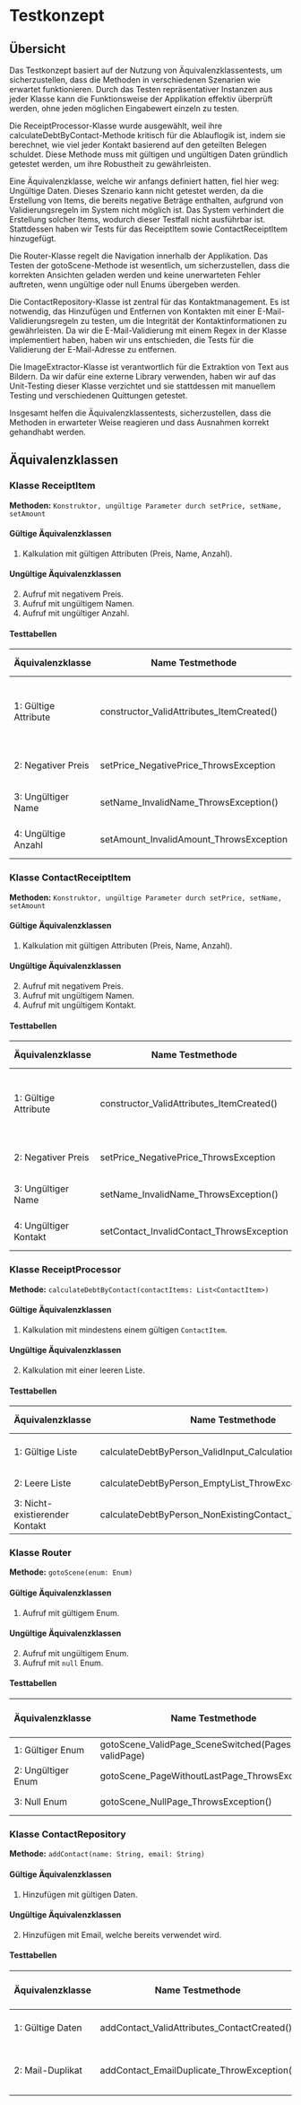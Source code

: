 # Testkonzept

## Übersicht
Das Testkonzept basiert auf der Nutzung von Äquivalenzklassentests, um sicherzustellen, dass die Methoden in verschiedenen Szenarien wie erwartet funktionieren.
Durch das Testen repräsentativer Instanzen aus jeder Klasse kann die Funktionsweise der Applikation effektiv überprüft werden, ohne jeden möglichen Eingabewert einzeln zu testen.

Die ReceiptProcessor-Klasse wurde ausgewählt, weil ihre calculateDebtByContact-Methode kritisch für die Ablauflogik ist, indem sie berechnet, wie viel jeder Kontakt basierend auf den geteilten Belegen schuldet.
Diese Methode muss mit gültigen und ungültigen Daten gründlich getestet werden, um ihre Robustheit zu gewährleisten. 

Eine Äquivalenzklasse, welche wir anfangs definiert hatten, fiel hier weg: Ungültige Daten.
Dieses Szenario kann nicht getestet werden, da die Erstellung von Items, die bereits negative Beträge enthalten, aufgrund von Validierungsregeln im System nicht möglich ist. 
Das System verhindert die Erstellung solcher Items, wodurch dieser Testfall nicht ausführbar ist. Stattdessen haben wir Tests für das ReceiptItem sowie ContactReceiptItem hinzugefügt.

Die Router-Klasse regelt die Navigation innerhalb der Applikation.
Das Testen der gotoScene-Methode ist wesentlich, um sicherzustellen, dass die korrekten Ansichten geladen werden und keine unerwarteten Fehler auftreten, wenn ungültige oder null Enums übergeben werden.

Die ContactRepository-Klasse ist zentral für das Kontaktmanagement.
Es ist notwendig, das Hinzufügen und Entfernen von Kontakten mit einer E-Mail-Validierungsregeln zu testen, um die Integrität der Kontaktinformationen zu gewährleisten. 
Da wir die E-Mail-Validierung mit einem Regex in der Klasse implementiert haben, haben wir uns entschieden, die Tests für die Validierung der E-Mail-Adresse zu entfernen.

Die ImageExtractor-Klasse ist verantwortlich für die Extraktion von Text aus Bildern. Da wir dafür eine externe Library verwenden, haben wir auf das Unit-Testing dieser Klasse verzichtet und sie stattdessen mit manuellem Testing und verschiedenen Quittungen getestet.

Insgesamt helfen die Äquivalenzklassentests, sicherzustellen, dass die Methoden in erwarteter Weise reagieren und dass Ausnahmen korrekt gehandhabt werden.


## Äquivalenzklassen

### Klasse ReceiptItem

**Methoden:** `Konstruktor, ungültige Parameter durch setPrice, setName, setAmount`

#### Gültige Äquivalenzklassen
1. Kalkulation mit gültigen Attributen (Preis, Name, Anzahl).

#### Ungültige Äquivalenzklassen
2.  Aufruf mit negativem Preis.
3. Aufruf mit ungültigem Namen.
4. Aufruf mit ungültiger Anzahl.


#### Testtabellen
| Äquivalenzklasse               | Name Testmethode    | Methoden Parameter | Zustand vor Ausführung         | Erwartetes Ergebnis |
|--------------------------------|-----|--------------|--------------------------------|---------------------|
| 1: Gültige Attribute           |   constructor_ValidAttributes_ItemCreated()   | Positiver Preis, gültiger Name, positive Anzahl | Keine Voraussetzung            | Objekt wird korrekt erstellt |
| 2: Negativer Preis             |  setPrice_NegativePrice_ThrowsException| Negativer Preis | Gültige restliche Anfangswerte           | Wirft Exception     |
| 3: Ungültiger Name |       setName_InvalidName_ThrowsException()        | Ungültiger Name | Gültige restliche Anfangswerte |    Wirft Exception                     |
| 4: Ungültige Anzahl            |                              setAmount_InvalidAmount_ThrowsException                      |     Ungültige Anzahl            | Gültige restliche Anfangswerte          |          Wirft Exception                                    |


### Klasse ContactReceiptItem

**Methoden:** `Konstruktor, ungültige Parameter durch setPrice, setName, setAmount`

#### Gültige Äquivalenzklassen
1. Kalkulation mit gültigen Attributen (Preis, Name, Anzahl).

#### Ungültige Äquivalenzklassen
2.  Aufruf mit negativem Preis.
3. Aufruf mit ungültigem Namen.
4. Aufruf mit ungültigem Kontakt.


#### Testtabellen
| Äquivalenzklasse      | Name Testmethode    | Methoden Parameter                               | Zustand vor Ausführung     | Erwartetes Ergebnis |
|-----------------------|-----|--------------------------------------------------|----------------------------|---------------------|
| 1: Gültige Attribute  |   constructor_ValidAttributes_ItemCreated()   | Positiver Preis, gültiger Name, gültiger Kontakt | Keine Voraussetzung | Objekt wird korrekt erstellt |
| 2: Negativer Preis    |  setPrice_NegativePrice_ThrowsException| Negativer Preis                                  | Gültige restliche Anfangswerte       | Wirft Exception     |
| 3: Ungültiger Name    |       setName_InvalidName_ThrowsException()        | Ungültiger Name                                  | Gültige restliche Anfangswerte      |    Wirft Exception                     |
| 4: Ungültiger Kontakt |                            setContact_InvalidContact_ThrowsException                  | Kontakt ist 'null'                                |             Gültige restliche Anfangswerte              |          Wirft Exception                                    |


### Klasse ReceiptProcessor

**Methode:** `calculateDebtByContact(contactItems: List<ContactItem>)`

#### Gültige Äquivalenzklassen
1. Kalkulation mit mindestens einem gültigen `ContactItem`.

#### Ungültige Äquivalenzklassen
2. Kalkulation mit einer leeren Liste.


#### Testtabellen
| Äquivalenzklasse               | Name Testmethode    | Methoden Parameter   | Zustand vor Ausführung     | Erwartetes Ergebnis |
|--------------------------------|-----|----------------------|----------------------------|---------------------|
| 1: Gültige Liste               |   calculateDebtByPerson_ValidInput_CalculationValid()   | Gültige ContactItems | Gültige Contacts vorhanden | Korrekte Berechnung |
| 2: Leere Liste                 |  calculateDebtByPerson_EmptyList_ThrowException()   | Leere Liste          | Keine Voraussetzung        | Wirft Exception     |
| 3: Nicht-existierender Kontakt |       calculateDebtByPerson_NonExistingContact_ThrowException()        | Gültige ContactItems | Ungültiger Contact         |    Wirft Exception                     |


### Klasse Router

**Methode:** `gotoScene(enum: Enum)`

#### Gültige Äquivalenzklassen
1. Aufruf mit gültigem Enum.

#### Ungültige Äquivalenzklassen
2. Aufruf mit ungültigem Enum.
3. Aufruf mit `null` Enum.

#### Testtabellen
| Äquivalenzklasse | Name Testmethode                                   | Methoden Parameter | Zustand vor Ausführung | Erwartetes Ergebnis |
|------------------|----------------------------------------------------|--------------------|------------------------|---------------------|
| 1: Gültiger Enum | gotoScene_ValidPage_SceneSwitched(Pages validPage) | Gültiges Enum      | Initialisierte sceneMap | Szene wird geladen  |
| 2: Ungültiger Enum | gotoScene_PageWithoutLastPage_ThrowsException()    | Ungültiges Enum  | Initialisierte sceneMap | Wirft Exception     |
| 3: Null Enum     | gotoScene_NullPage_ThrowsException()               | Null              | Beliebiger Zustand      | Wirft Exception     |


### Klasse ContactRepository

**Methode:** `addContact(name: String, email: String)`

#### Gültige Äquivalenzklassen
1. Hinzufügen mit gültigen Daten.

#### Ungültige Äquivalenzklassen
2. Hinzufügen mit Email, welche bereits verwendet wird.

#### Testtabellen
| Äquivalenzklasse | Name Testmethode                            | Methoden Parameter              | Zustand vor Ausführung | Erwartetes Ergebnis   |
|------------------|---------------------------------------------|---------------------------------|------------------------|-----------------------|
| 1: Gültige Daten | addContact_ValidAttributes_ContactCreated() | Gültiger Name und Email         | Kein vorheriger Kontakt | Kontakt wird erstellt |
| 2: Mail-Duplikat | addContact_EmailDuplicate_ThrowException()  | Gleiche Email bereits vorhanden | Kontakt existiert | Wirft Exception       |



